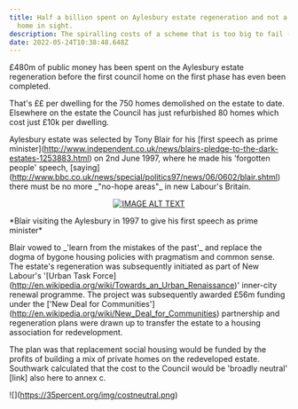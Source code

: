 ```yaml
---
title: Half a billion spent on Aylesbury estate regeneration and not a council
  home in sight.
description: The spiralling costs of a scheme that is too big to fail (politcally)
date: 2022-05-24T10:38:48.648Z
---
```

£480m of public money has been spent on the Aylesbury estate regeneration before the first council home on the first phase has even been completed.

That's ££ per dwelling for the 750 homes demolished on the estate to date. Elsewhere on the estate the Council has just refurbished 80 homes which cost just £10k per dwelling.



Aylesbury estate was selected by Tony Blair for his \[first speech as prime minister](http://www.independent.co.uk/news/blairs-pledge-to-the-dark-estates-1253883.html) on 2nd June 1997, where he made his 'forgotten people' speech, \[saying](http://www.bbc.co.uk/news/special/politics97/news/06/0602/blair.shtml) there must be no more \_"no-hope areas"\_ in new Labour's Britain.

<div align="center">

<a href="http://35percent.org/img/blairaylesburyspeech.mp4"><img src="http://35percent.org/img/blairaylesbury.jpg" alt="IMAGE ALT TEXT"></a>

</div>

\*Blair visiting the Aylesbury in 1997 to give his first speech as prime minister\*

Blair vowed to \_'learn from the mistakes of the past'\_ and replace the dogma of bygone housing policies with pragmatism and common sense. The estate's regeneration was subsequently initiated as part of New Labour's '\[Urban Task Force](http://en.wikipedia.org/wiki/Towards_an_Urban_Renaissance)' inner-city renewal programme. The project was subsequently awarded £56m funding under the \['New Deal for Communities'](http://en.wikipedia.org/wiki/New_Deal_for_Communities) partnership and regeneration plans were drawn up to transfer the estate to a housing association for redevelopment.

The plan was that replacement social housing would be funded by the profits of building a mix of private homes on the redeveloped estate. Southwark calculated that the cost to the Council would be 'broadly neutral' [link] also here to annex c.

!\[](https://35percent.org/img/costneutral.png)